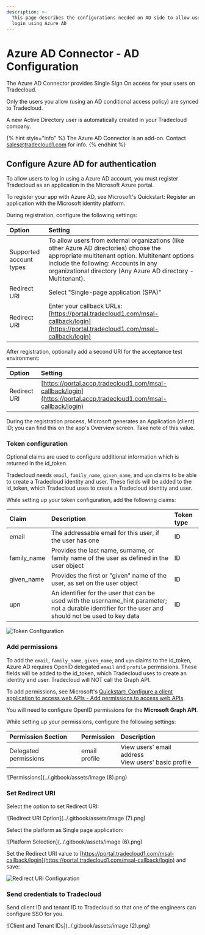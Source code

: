 ```yaml
---
description: >-
  This page describes the configurations needed on AD side to allow users to
  login using Azure AD
---
```


# Azure AD Connector - AD Configuration

The Azure AD Connector provides Single Sign On access for your users on Tradecloud.

Only the users you allow (using an AD conditional access policy) are synced to Tradecloud.

A new Active Directory user is automatically created in your Tradecloud company.

{% hint style="info" %}
The Azure AD Connector is an add-on. Contact sales@tradecloud1.com for info.
{% endhint %}

## Configure Azure AD for authentication

To allow users to log in using a Azure AD account, you must register Tradecloud as an application in the Microsoft Azure portal.

To register your app with Azure AD, see Microsoft's Quickstart: Register an application with the Microsoft identity platform.

During registration, configure the following settings:

| Option                  | Setting                                                                                                                                                                                                                                             |
| :---------------------- | :-------------------------------------------------------------------------------------------------------------------------------------------------------------------------------------------------------------------------------------------------- |
| Supported account types | To allow users from external organizations (like other Azure AD directories) choose the appropriate multitenant option. Multitenant options include the following: Accounts in any organizational directory (Any Azure AD directory - Multitenant). |
| Redirect URI            | Select "Single-page application (SPA)"                                                                                                                                                                                                              |
| Redirect URI            | Enter your callback URLs: [https://portal.tradecloud1.com/msal-callback/login](https://portal.tradecloud1.com/msal-callback/login)                                                                                                                  |

After registration, optionally add a second URI for the acceptance test environment:

| Option       | Setting                                                                                                            |
| :----------- | :----------------------------------------------------------------------------------------------------------------- |
| Redirect URI | [https://portal.accp.tradecloud1.com/msal-callback/login](https://portal.accp.tradecloud1.com/msal-callback/login) |

During the registration process, Microsoft generates an Application (client) ID; you can find this on the app's Overview screen. Take note of this value.

### Token configuration

Optional claims are used to configure additional information which is returned in the id_token.

Tradecloud needs `email`, `family_name`, `given_name`, and `upn` claims to be able to create a Tradecloud identity and user. These fields will be added to the id_token, which Tradecloud uses to create a Tradecloud identity and user.

While setting up your token configuration, add the following claims:

| Claim       | Description                                                                                                                                            | Token type |
| :---------- | :----------------------------------------------------------------------------------------------------------------------------------------------------- | :--------- |
| email       | The addressable email for this user, if the user has one                                                                                               | ID         |
| family_name | Provides the last name, surname, or family name of the user as defined in the user object                                                              | ID         |
| given_name  | Provides the first or "given" name of the user, as set on the user object                                                                              | ID         |
| upn         | An identifier for the user that can be used with the username_hint parameter; not a durable identifier for the user and should not be used to key data | ID         |

![Token Configuration](../.gitbook/assets/image%20%288%29.png)

### Add permissions

To add the `email`, `family_name`, `given_name`, and `upn` claims to the id_token, Azure AD requires OpenID delegated `email` and `profile` permissions. These fields will be added to the id_token, which Tradecloud uses to create an identity and user. Tradecloud will NOT call the Graph API.

To add permissions, see Microsoft's [Quickstart: Configure a client application to access web APIs - Add permissions to access web APIs](https://docs.microsoft.com/en-us/azure/active-directory/develop/quickstart-configure-app-access-web-apis#add-permissions-to-access-web-apis).

You will need to configure OpenID permissions for the **Microsoft Graph API**.

While setting up your permissions, configure the following settings:

| Permission Section    | Permission        | Description                                             |
| :-------------------- | :---------------- | :------------------------------------------------------ |
| Delegated permissions | email<br/>profile | View users' email address<br/>View users' basic profile |

![Permissions](../.gitbook/assets/image (8).png)

### Set Redirect URI

Select the option to set Redirect URI:

![Redirect URI Option](../.gitbook/assets/image (7).png)

Select the platform as Single page application:

![Platform Selection](../.gitbook/assets/image (6).png)

Set the Redirect URI value to [https://portal.tradecloud1.com/msal-callback/login](https://portal.tradecloud1.com/msal-callback/login) and save:

![Redirect URI Configuration](../.gitbook/assets/image%20%2810%29.png)

### Send credentials to Tradecloud

Send client ID and tenant ID to Tradecloud so that one of the engineers can configure SSO for you.

![Client and Tenant IDs](../.gitbook/assets/image (2).png)
